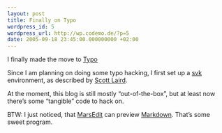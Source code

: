 ```yaml
---
layout: post
title: Finally on Typo
wordpress_id: 5
wordpress_url: http://wp.codemo.de/?p=5
date: 2005-09-18 23:45:00.000000000 +02:00
---
```

I finally made the move to [Typo](http://typo.leetsoft.com)

Since I am planning on doing some typo hacking, I first set up a [svk](http://svk.elixus.org/) environment, as described by [Scott Laird](http://scottstuff.net/blog/articles/tag/svk).

At the moment, this blog is still mostly &#8220;out-of-the-box&#8221;, but at least now there&#8217;s some &#8220;tangible&#8221; code to hack on.

BTW: I just noticed, that [MarsEdit](http://www.ranchero.com/marsedit/) can preview [Markdown](http://daringfireball.net/projects/markdown/). That&#8217;s some sweet program.</p>
